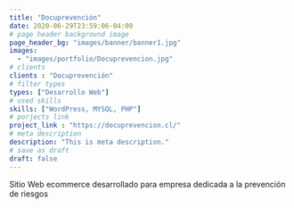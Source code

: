 ```yaml
---
title: "Docuprevención"
date: 2020-06-29T23:59:06-04:00
# page header background image
page_header_bg: "images/banner/banner1.jpg"
images: 
  - "images/portfolio/Docuprevencion.jpg"
# clients
clients : "Docuprevención"
# filter types
types: ["Desarrollo Web"]
# used skills
skills: ["WordPress, MYSQL, PHP"]
# porjects link
project_link : "https://docuprevencion.cl/"
# meta description
description: "This is meta description."
# save as draft
draft: false
---
```

Sitio Web ecommerce desarrollado para empresa dedicada a la prevención de riesgos
